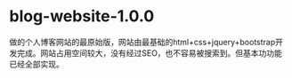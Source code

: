 # blog-website-1.0.0
做的个人博客网站的最原始版，网站由最基础的html+css+jquery+bootstrap开发完成。网站占用空间较大，没有经过SEO，也不容易被搜索到。但基本功功能已经全部实现。
